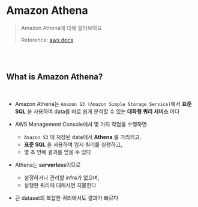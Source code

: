 # Amazon Athena

> Amazon Athena에 대해 알아보아요
>
> Reference: [aws docs](https://docs.aws.amazon.com/athena/latest/ug/what-is.html)

<br>

<br>

## What is Amazon Athena?

<br>

- Amazon Athena는 `Amazon S3 (Amazon Simple Storage Service)`에서 **표준 SQL** 을 사용하여 data를 바로 쉽게 분석할 수 있는 **대화형 쿼리 서비스** 이다
- AWS Management Console에서 몇 가지 작업을 수행하면
  - `Amazon S3` 에 저장된 data에서 **Athena** 를 가리키고,
  - **표준 SQL** 을 사용하여 임시 쿼리를 실행하고,
  - 몇 초 안에 결과를 얻을 수 있다

- Athena는 **serverless**이므로
  - 설정하거나 관리할 infra가 없으며,
  - 실행한 쿼리에 대해사먼 지불한다
- 큰 dataset의 복잡한 쿼리에서도 결과가 빠르다

<br>
